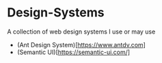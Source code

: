 # Design-Systems
A collection of web design systems I use or may use


* (Ant Design System)[https://www.antdv.com]
* (Semantic UI)[https://semantic-ui.com/]
